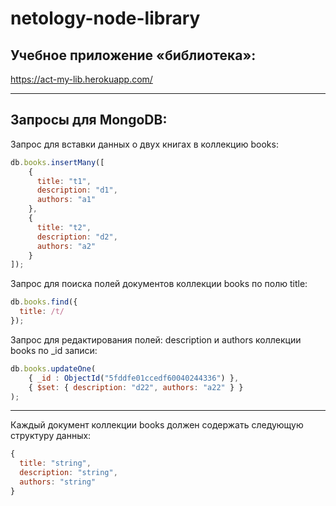 # netology-node-library

## Учебное приложение «библиотека»:

https://act-my-lib.herokuapp.com/

------

## Запросы для MongoDB:

Запрос для вставки данных о двух книгах в коллекцию books:

```javascript
db.books.insertMany([
    {
      title: "t1",
      description: "d1",
      authors: "a1"
    },
    {
      title: "t2",
      description: "d2",
      authors: "a2"
    }
]);
```

Запрос для поиска полей документов коллекции books по полю title:

```javascript
db.books.find({
  title: /t/
});
```

Запрос для редактирования полей: description и authors коллекции books по _id записи:

```javascript
db.books.updateOne(
    { _id : ObjectId("5fddfe01ccedf60040244336") },
    { $set: { description: "d22", authors: "a22" } }
);
```

------

Каждый документ коллекции books должен содержать следующую структуру данных:

```javascript
{
  title: "string",
  description: "string",
  authors: "string"
}
```


